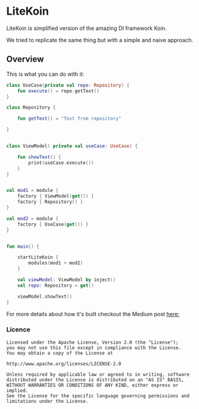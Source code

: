 # LiteKoin

LiteKoin is simplified version of the amazing DI framework Koin.

We tried to replicate the same thing but with a simple and naive approach.

## Overview

This is what you can do with it:

```kotlin
class UseCase(private val repo: Repository) {
    fun execute() = repo.getText()
}

class Repository {

    fun getText() = "Text from repository"

}


class ViewModel( private val useCase: UseCase) {

    fun showText() {
        print(useCase.execute())
    }
}


val mod1 = module {
    factory { ViewModel(get()) }
    factory { Repository() }
}

val mod2 = module {
    factory { UseCase(get()) }
}


fun main() {

    startLiteKoin {
        modules(mod1 + mod2)
    }

    val viewModel: ViewModel by inject()
    val repo: Repository = get()

    viewModel.showText()
}

```

For more details about how it's built checkout the Medium post [here:](https://proandroiddev.com/lets-build-our-own-simplified-version-of-koin-19a887306258)

### Licence

```
Licensed under the Apache License, Version 2.0 (the "License");
you may not use this file except in compliance with the License.
You may obtain a copy of the License at

http://www.apache.org/licenses/LICENSE-2.0

Unless required by applicable law or agreed to in writing, software
distributed under the License is distributed on an "AS IS" BASIS,
WITHOUT WARRANTIES OR CONDITIONS OF ANY KIND, either express or implied.
See the License for the specific language governing permissions and
limitations under the License.
```